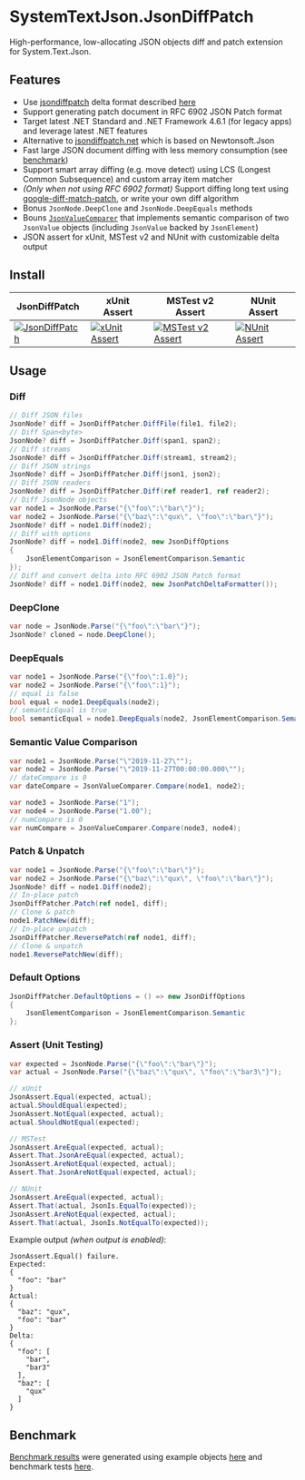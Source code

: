 # SystemTextJson.JsonDiffPatch

High-performance, low-allocating JSON objects diff and patch extension for System.Text.Json.

## Features

- Use [jsondiffpatch](https://github.com/benjamine/jsondiffpatch) delta format described [here](https://github.com/benjamine/jsondiffpatch/blob/master/docs/deltas.md)
- Support generating patch document in RFC 6902 JSON Patch format
- Target latest .NET Standard and .NET Framework 4.6.1 (for legacy apps) and leverage latest .NET features
- Alternative to [jsondiffpatch.net](https://github.com/wbish/jsondiffpatch.net) which is based on Newtonsoft.Json
- Fast large JSON document diffing with less memory consumption (see [benchmark](https://github.com/weichch/system-text-json-jsondiffpatch/blob/main/Benchmark.md))
- Support smart array diffing (e.g. move detect) using LCS (Longest Common Subsequence) and custom array item matcher
- _(Only when not using RFC 6902 format)_ Support diffing long text using [google-diff-match-patch](http://code.google.com/p/google-diff-match-patch/), or write your own diff algorithm
- Bonus `JsonNode.DeepClone` and `JsonNode.DeepEquals` methods
- Bouns [`JsonValueComparer`](https://github.com/weichch/system-text-json-jsondiffpatch/blob/main/src/SystemTextJson.JsonDiffPatch/JsonValueComparer.cs) that implements semantic comparison of two `JsonValue` objects (including `JsonValue` backed by `JsonElement`)
- JSON assert for xUnit, MSTest v2 and NUnit with customizable delta output

## Install

| JsonDiffPatch                                                                                        | xUnit Assert                                                                                              | MSTest v2 Assert                                                                                               | NUnit Assert                                                                                              |
|------------------------------------------------------------------------------------------------------|-----------------------------------------------------------------------------------------------------------|----------------------------------------------------------------------------------------------------------------|-----------------------------------------------------------------------------------------------------------|
| [![JsonDiffPatch](https://img.shields.io/nuget/vpre/SystemTextJson.JsonDiffPatch?style=for-the-badge)](https://www.nuget.org/packages/SystemTextJson.JsonDiffPatch/) | [![xUnit Assert](https://img.shields.io/nuget/vpre/SystemTextJson.JsonDiffPatch.Xunit?style=for-the-badge)](https://www.nuget.org/packages/SystemTextJson.JsonDiffPatch.Xunit/) | [![MSTest v2 Assert](https://img.shields.io/nuget/vpre/SystemTextJson.JsonDiffPatch.MSTest?style=for-the-badge)](https://www.nuget.org/packages/SystemTextJson.JsonDiffPatch.MSTest/) | [![NUnit Assert](https://img.shields.io/nuget/vpre/SystemTextJson.JsonDiffPatch.NUnit?style=for-the-badge)](https://www.nuget.org/packages/SystemTextJson.JsonDiffPatch.NUnit/) |

## Usage
### Diff

```csharp
// Diff JSON files
JsonNode? diff = JsonDiffPatcher.DiffFile(file1, file2);
// Diff Span<byte>
JsonNode? diff = JsonDiffPatcher.Diff(span1, span2);
// Diff streams
JsonNode? diff = JsonDiffPatcher.Diff(stream1, stream2);
// Diff JSON strings
JsonNode? diff = JsonDiffPatcher.Diff(json1, json2);
// Diff JSON readers
JsonNode? diff = JsonDiffPatcher.Diff(ref reader1, ref reader2);
// Diff JsonNode objects
var node1 = JsonNode.Parse("{\"foo\":\"bar\"}");
var node2 = JsonNode.Parse("{\"baz\":\"qux\", \"foo\":\"bar\"}");
JsonNode? diff = node1.Diff(node2);
// Diff with options
JsonNode? diff = node1.Diff(node2, new JsonDiffOptions
{
    JsonElementComparison = JsonElementComparison.Semantic
});
// Diff and convert delta into RFC 6902 JSON Patch format
JsonNode? diff = node1.Diff(node2, new JsonPatchDeltaFormatter());
```

### DeepClone

```csharp
var node = JsonNode.Parse("{\"foo\":\"bar\"}");
JsonNode? cloned = node.DeepClone();
```

### DeepEquals

```csharp
var node1 = JsonNode.Parse("{\"foo\":1.0}");
var node2 = JsonNode.Parse("{\"foo\":1}");
// equal is false
bool equal = node1.DeepEquals(node2);
// semanticEqual is true
bool semanticEqual = node1.DeepEquals(node2, JsonElementComparison.Semantic);
```

### Semantic Value Comparison
```csharp
var node1 = JsonNode.Parse("\"2019-11-27\"");
var node2 = JsonNode.Parse("\"2019-11-27T00:00:00.000\"");
// dateCompare is 0
var dateCompare = JsonValueComparer.Compare(node1, node2);

var node3 = JsonNode.Parse("1");
var node4 = JsonNode.Parse("1.00");
// numCompare is 0
var numCompare = JsonValueComparer.Compare(node3, node4);
```

### Patch & Unpatch

```csharp
var node1 = JsonNode.Parse("{\"foo\":\"bar\"}");
var node2 = JsonNode.Parse("{\"baz\":\"qux\", \"foo\":\"bar\"}");
JsonNode? diff = node1.Diff(node2);
// In-place patch
JsonDiffPatcher.Patch(ref node1, diff);
// Clone & patch
node1.PatchNew(diff);
// In-place unpatch
JsonDiffPatcher.ReversePatch(ref node1, diff);
// Clone & unpatch
node1.ReversePatchNew(diff);
```

### Default Options

```csharp
JsonDiffPatcher.DefaultOptions = () => new JsonDiffOptions
{
    JsonElementComparison = JsonElementComparison.Semantic
};
```

### Assert (Unit Testing)

```csharp
var expected = JsonNode.Parse("{\"foo\":\"bar\"}");
var actual = JsonNode.Parse("{\"baz\":\"qux\", \"foo\":\"bar3\"}");

// xUnit
JsonAssert.Equal(expected, actual);
actual.ShouldEqual(expected);
JsonAssert.NotEqual(expected, actual);
actual.ShouldNotEqual(expected);

// MSTest
JsonAssert.AreEqual(expected, actual);
Assert.That.JsonAreEqual(expected, actual);
JsonAssert.AreNotEqual(expected, actual);
Assert.That.JsonAreNotEqual(expected, actual);

// NUnit
JsonAssert.AreEqual(expected, actual);
Assert.That(actual, JsonIs.EqualTo(expected));
JsonAssert.AreNotEqual(expected, actual);
Assert.That(actual, JsonIs.NotEqualTo(expected));
```

Example output _(when output is enabled)_:
```
JsonAssert.Equal() failure.
Expected:
{
  "foo": "bar"
}
Actual:
{
  "baz": "qux",
  "foo": "bar"
}
Delta:
{
  "foo": [
    "bar",
    "bar3"
  ],
  "baz": [
    "qux"
  ]
}
```

## Benchmark

[Benchmark results](https://github.com/weichch/system-text-json-jsondiffpatch/blob/main/Benchmark.md) were generated using example objects [here](https://github.com/weichch/system-text-json-jsondiffpatch/tree/main/test/Examples) and benchmark tests [here](https://github.com/weichch/system-text-json-jsondiffpatch/tree/main/test/SystemTextJson.JsonDiffPatch.Benchmark/).